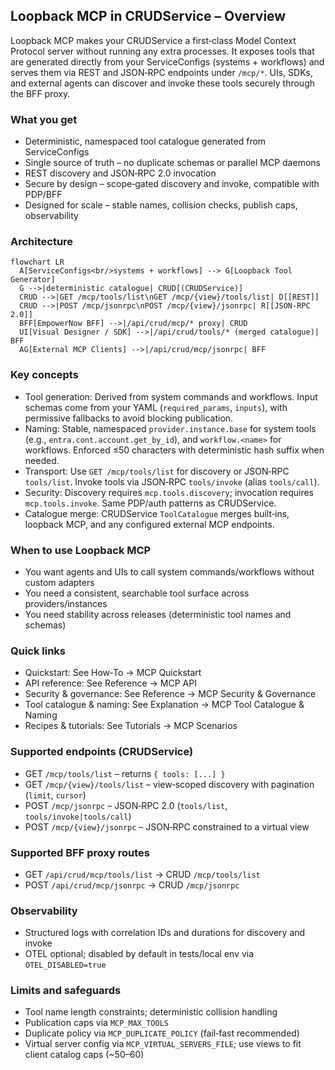 ## Loopback MCP in CRUDService – Overview

Loopback MCP makes your CRUDService a first‑class Model Context Protocol server without running any extra processes. It exposes tools that are generated directly from your ServiceConfigs (systems + workflows) and serves them via REST and JSON‑RPC endpoints under `/mcp/*`. UIs, SDKs, and external agents can discover and invoke these tools securely through the BFF proxy.

### What you get
- Deterministic, namespaced tool catalogue generated from ServiceConfigs
- Single source of truth – no duplicate schemas or parallel MCP daemons
- REST discovery and JSON‑RPC 2.0 invocation
- Secure by design – scope‑gated discovery and invoke, compatible with PDP/BFF
- Designed for scale – stable names, collision checks, publish caps, observability

### Architecture
```mermaid
flowchart LR
  A[ServiceConfigs<br/>systems + workflows] --> G[Loopback Tool Generator]
  G -->|deterministic catalogue| CRUD[(CRUDService)]
  CRUD -->|GET /mcp/tools/list\nGET /mcp/{view}/tools/list| D[[REST]]
  CRUD -->|POST /mcp/jsonrpc\nPOST /mcp/{view}/jsonrpc| R[[JSON-RPC 2.0]]
  BFF[EmpowerNow BFF] -->|/api/crud/mcp/* proxy| CRUD
  UI[Visual Designer / SDK] -->|/api/crud/tools/* (merged catalogue)| BFF
  AG[External MCP Clients] -->|/api/crud/mcp/jsonrpc| BFF
```

### Key concepts
- Tool generation: Derived from system commands and workflows. Input schemas come from your YAML (`required_params`, `inputs`), with permissive fallbacks to avoid blocking publication.
- Naming: Stable, namespaced `provider.instance.base` for system tools (e.g., `entra.cont.account.get_by_id`), and `workflow.<name>` for workflows. Enforced ≤50 characters with deterministic hash suffix when needed.
- Transport: Use `GET /mcp/tools/list` for discovery or JSON‑RPC `tools/list`. Invoke tools via JSON‑RPC `tools/invoke` (alias `tools/call`).
- Security: Discovery requires `mcp.tools.discovery`; invocation requires `mcp.tools.invoke`. Same PDP/auth patterns as CRUDService.
- Catalogue merge: CRUDService `ToolCatalogue` merges built‑ins, loopback MCP, and any configured external MCP endpoints.

### When to use Loopback MCP
- You want agents and UIs to call system commands/workflows without custom adapters
- You need a consistent, searchable tool surface across providers/instances
- You need stability across releases (deterministic tool names and schemas)

### Quick links
- Quickstart: See How‑To → MCP Quickstart
- API reference: See Reference → MCP API
- Security & governance: See Reference → MCP Security & Governance
- Tool catalogue & naming: See Explanation → MCP Tool Catalogue & Naming
- Recipes & tutorials: See Tutorials → MCP Scenarios

### Supported endpoints (CRUDService)
- GET `/mcp/tools/list` – returns `{ tools: [...] }`
- GET `/mcp/{view}/tools/list` – view‑scoped discovery with pagination (`limit`, `cursor`)
- POST `/mcp/jsonrpc` – JSON‑RPC 2.0 (`tools/list`, `tools/invoke|tools/call`)
- POST `/mcp/{view}/jsonrpc` – JSON‑RPC constrained to a virtual view

### Supported BFF proxy routes
- GET `/api/crud/mcp/tools/list` → CRUD `/mcp/tools/list`
- POST `/api/crud/mcp/jsonrpc` → CRUD `/mcp/jsonrpc`

### Observability
- Structured logs with correlation IDs and durations for discovery and invoke
- OTEL optional; disabled by default in tests/local env via `OTEL_DISABLED=true`

### Limits and safeguards
- Tool name length constraints; deterministic collision handling
- Publication caps via `MCP_MAX_TOOLS`
- Duplicate policy via `MCP_DUPLICATE_POLICY` (fail‑fast recommended)
- Virtual server config via `MCP_VIRTUAL_SERVERS_FILE`; use views to fit client catalog caps (~50–60)


